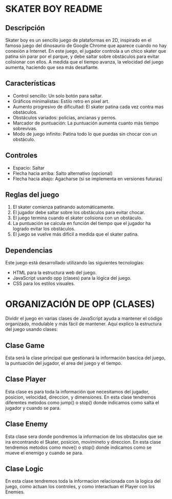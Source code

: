 # SKATER BOY README

## Descripción

Skater boy es un sencillo juego de plataformas en 2D, inspirado en el famoso juego del dinosaurio de Google Chrome que aparece cuando no hay conexión a Internet. En este juego, el jugador controla a un chico skater que patina sin parar por el parque, y debe saltar sobre obstáculos para evitar colisionar con ellos. A medida que el tiempo avanza, la velocidad del juego aumenta, haciendo que sea más desafiante.


## Características

- Control sencillo: Un solo botón para saltar.
- Gráficos minimalistas: Estilo retro en pixel art.
- Aumento progresivo de dificultad: El skater patina cada vez contra mas obstáculos.
- Obstáculos variados: policias, ancianas y perros.
- Marcador de puntuación: La puntuación aumenta cuanto más tiempo sobrevivas.
- Modo de juego infinito: Patina todo lo que puedas sin chocar con un obstáculo.


## Controles

- Espacio: Saltar
- Flecha hacia arriba: Salto alternativo (opcional)
- Flecha hacia abajo: Agacharse (si se implementa en versiones futuras)


## Reglas del juego

1. El skater comienza patinando automáticamente.
2. El jugador debe saltar sobre los obstáculos para evitar chocar.
3. El juego termina cuando el skater colisiona con un obstáculo.
4. La puntuación se calcula en función del tiempo que el jugador ha logrado evitar los obstáculos.
5. El juego se vuelve más difícil a medida que el skater patina.


## Dependencias

Este juego está desarrollado utilizando las siguientes tecnologías:

- HTML para la estructura web del juego.
- JavaScript usando opp (clases) para la lógica del juego.
- CSS para los estilos visuales.





# ORGANIZACIÓN DE OPP (CLASES)

Dividir el juego en varias clases de JavaScript ayuda a mantener el código organizado, modulable y más fácil de mantener. Aquí explico la estructura del juego usando clases:


## Clase Game

Esta será la clase principal que gestionará la información bascica del juego, la puntuación del jugador, el area del juego y el tiempo.


## Clase Player

Esta clase es para toda la información que necesitamos del jugador, posicion, velocidad, direccion, y dimensiones. En esta clase tendremos diferentes metodos como jump() o stop() donde indicamos como salta el jugador y cuando se para.

## Clase Enemy

Esta clase sera donde pondremos la informacion de los obstaculos que se ira encontrando el Skater, posicion, movimineto y direccion. En esta clase tendremos  metodos como move() o stop() donde indicamos como se mueve el enemigo y cuando se para.

## Clase Logic

En esta clase tendremos toda la informacion relacionada con la logica del juego, como actuan los controles, y como interactuan el Player con los Enemies.
